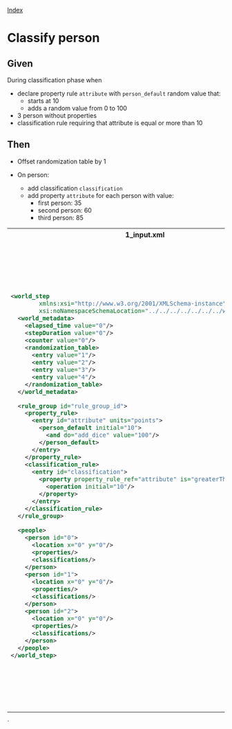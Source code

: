 [Index](./index.md)
# Classify person
## Given
During classification phase when
  - declare property rule `attribute` with `person_default` random value that:
    - starts at 10
    - adds a random value from 0 to 100
  - 3 person without properties
  - classification rule requiring that attribute is equal or more than 10
## Then
  - Offset randomization table by 1

  - On person:
    - add classification `classification`
    - add property `attribute` for each person with value:
      - first person: 35
      - second person: 60
      - third person: 85
<table>
<tr>
<th>1_input.xml</th>
<th>2_expected.xml</th>
</tr>
<tr>
<td>
  
```xml
<world_step
        xmlns:xsi="http://www.w3.org/2001/XMLSchema-instance"
        xsi:noNamespaceSchemaLocation="../../../../../../../world_step.xsd">
  <world_metadata>
    <elapsed_time value="0"/>
    <stepDuration value="0"/>
    <counter value="0"/>
    <randomization_table>
      <entry value="1"/>
      <entry value="2"/>
      <entry value="3"/>
      <entry value="4"/>
    </randomization_table>
  </world_metadata>

  <rule_group id="rule_group_id">
    <property_rule>
      <entry id="attribute" units="points">
        <person_default initial="10">
          <and do="add_dice" value="100"/>
        </person_default>
      </entry>
    </property_rule>
    <classification_rule>
      <entry id="classification">
        <property property_rule_ref="attribute" is="greaterThanOrEqual">
          <operation initial="10"/>
        </property>
      </entry>
    </classification_rule>
  </rule_group>

  <people>
    <person id="0">
      <location x="0" y="0"/>
      <properties/>
      <classifications/>
    </person>
    <person id="1">
      <location x="0" y="0"/>
      <properties/>
      <classifications/>
    </person>
    <person id="2">
      <location x="0" y="0"/>
      <properties/>
      <classifications/>
    </person>
  </people>
</world_step>
```
  
</td>
<td>

```xml
<world_step
        xmlns:xsi="http://www.w3.org/2001/XMLSchema-instance"
        xsi:noNamespaceSchemaLocation="../../../../../../../world_step.xsd">
  <world_metadata>
    <elapsed_time value="0"/>
    <stepDuration value="0"/>
    <counter value="0"/>
    <randomization_table>
      <entry value="2"/>
      <entry value="3"/>
      <entry value="4"/>
      <entry value="1"/>
    </randomization_table>
  </world_metadata>

  <rule_group id="rule_group_id">
    <property_rule>
      <entry id="attribute" units="points">
        <person_default initial="10">
          <and do="add_dice" value="100"/>
        </person_default>
      </entry>
    </property_rule>
    <classification_rule>
      <entry id="classification">
        <property property_rule_ref="attribute" is="greaterThanOrEqual">
          <operation initial="10"/>
        </property>
      </entry>
    </classification_rule>
  </rule_group>

  <people>
    <person id="0">
      <location x="0" y="0"/>
      <properties>
        <property property_rule_ref="attribute" value="35"/>
      </properties>
      <classifications>
        <classification classification_rule_ref="classification"/>
      </classifications>
    </person>
    <person id="1">
      <location x="0" y="0"/>
      <properties>
        <property property_rule_ref="attribute" value="60"/>
      </properties>
      <classifications>
        <classification classification_rule_ref="classification"/>
      </classifications>
    </person>
    <person id="2">
      <location x="0" y="0"/>
      <properties>
        <property property_rule_ref="attribute" value="85"/>
      </properties>
      <classifications>
        <classification classification_rule_ref="classification"/>
      </classifications>
    </person>
  </people>
</world_step>
```

</td>
</tr>
</table>
`